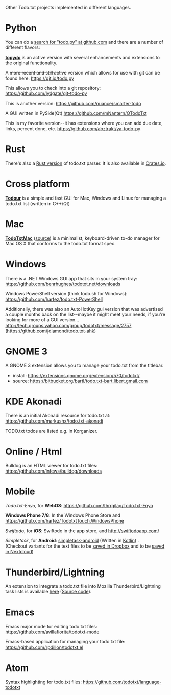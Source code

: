 Other Todo.txt projects implemented in different languages.

# Python

You can do a [search for "todo.py" at github.com](https://github.com/search?q=todo.py) and there are a number of different flavors:

[**topydo**](https://github.com/bram85/topydo) is an active version with several enhancements and extensions to the original functionality.
 
A ~~more recent and still active~~ version which allows for use with git can be found here: https://git.io/todo.py

This allows you to check into a git repository:
https://github.com/lydgate/git-todo-py

This is another version:
https://github.com/nuance/smarter-todo

A GUI written in PySide(Qt)
https://github.com/mNantern/QTodoTxt

This is my favorite version--it has extensions where you can add due date, links, percent done, etc. 
https://github.com/abztrakt/ya-todo-py

# Rust

There's also a [Rust version](https://github.com/kstep/todotxt.rs) of todo.txt parser.
It is also available in [Crates.io](https://crates.io/crates/todotxt).

# Cross platform

[**Todour**](http://nerdur.com/todour-pl/) is a simple and fast GUI for Mac, Windows and Linux for managing a todo.txt list (written in C++/Qt)

# Mac

[**TodoTxtMac**](https://mjdescy.github.io/TodoTxtMac/) ([source](https://github.com/mjdescy/TodoTxtMac)) is a minimalist, keyboard-driven to-do manager for Mac OS X that conforms to the todo.txt format spec. 

# Windows

There is a .NET Windows GUI app that sits in your system tray: https://github.com/benrhughes/todotxt.net/downloads

Windows PowerShell version (think todo.sh for Windows): https://github.com/hartez/todo.txt-PowerShell

Additionally, there was also an AutoHotKey gui version that was advertised a couple months back on the list--maybe it might meet your needs, if you're looking for more of a GUI version...
http://tech.groups.yahoo.com/group/todotxt/message/2757
(https://github.com/jdiamond/todo.txt-ahk)

# GNOME 3

A GNOME 3 extension allows you to manage your todo.txt from the titlebar.
- install: https://extensions.gnome.org/extension/570/todotxt/
- source: https://bitbucket.org/bartl/todo.txt-bart.libert.gmail.com

# KDE Akonadi

There is an initial Akonadi resource for todo.txt at:
https://github.com/markushx/todo.txt-akonadi

TODO.txt todos are listed e.g. in Korganizer.

# Online / Html

Bulldog is an HTML viewer for todo.txt files: https://github.com/infews/bulldog/downloads

# Mobile

_Todo.txt-Enyo_, for **WebOS**: https://github.com/thrrgilag/Todo.txt-Enyo

**Windows Phone 7/8**: In the Windows Phone Store and https://github.com/hartez/TodotxtTouch.WindowsPhone

_Swiftodo_, for **iOS**:  Swiftodo in the app store, and http://swiftodoapp.com/

_Simpletask_, for **Android**: [simpletask-android](https://github.com/mpcjanssen/simpletask-android) (Written in [Kotlin](https://kotlinlang.org/)) .  
(Checkout variants for the text files to be [saved in Dropbox](https://github.com/mpcjanssen/simpletask-android#dropbox) and to be [saved in Nextcloud](https://github.com/mpcjanssen/simpletask-android#nextcloud))

# Thunderbird/Lightning

An extension to integrate a todo.txt file into Mozilla Thunderbird/Lightning task lists is available [here](https://addons.mozilla.org/en-US/thunderbird/addon/todotxt-extension/) ([Source code](https://github.com/rkokkelk/todo.txt-ext)).

# Emacs

Emacs major mode for editing todo.txt files: https://github.com/avillafiorita/todotxt-mode

Emacs-based application for managing your todo.txt file: https://github.com/rpdillon/todotxt.el

# Atom

Syntax highlighting for todo.txt files:  https://github.com/todotxt/language-todotxt
